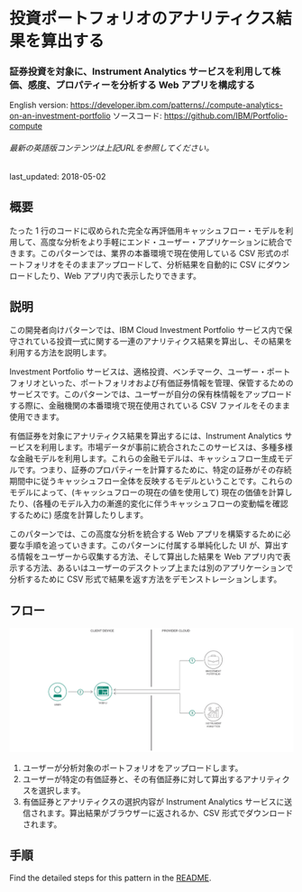 # 投資ポートフォリオのアナリティクス結果を算出する

### 証券投資を対象に、Instrument Analytics サービスを利用して株価、感度、プロパティーを分析する Web アプリを構成する

English version: https://developer.ibm.com/patterns/./compute-analytics-on-an-investment-portfolio
  ソースコード: https://github.com/IBM/Portfolio-compute

###### 最新の英語版コンテンツは上記URLを参照してください。
last_updated: 2018-05-02

 ## 概要

たった 1 行のコードに収められた完全な再評価用キャッシュフロー・モデルを利用して、高度な分析をより手軽にエンド・ユーザー・アプリケーションに統合できます。このパターンでは、業界の本番環境で現在使用している CSV 形式のポートフォリオをそのままアップロードして、分析結果を自動的に CSV にダウンロードしたり、Web アプリ内で表示したりできます。

## 説明

この開発者向けパターンでは、IBM Cloud Investment Portfolio サービス内で保守されている投資一式に関する一連のアナリティクス結果を算出し、その結果を利用する方法を説明します。

Investment Portfolio サービスは、適格投資、ベンチマーク、ユーザー・ポートフォリオといった、ポートフォリオおよび有価証券情報を管理、保管するためのサービスです。このパターンでは、ユーザーが自分の保有株情報をアップロードする際に、金融機関の本番環境で現在使用されている CSV ファイルをそのまま使用できます。

有価証券を対象にアナリティクス結果を算出するには、Instrument Analytics サービスを利用します。市場データが事前に統合されたこのサービスは、多種多様な金融モデルを利用します。これらの金融モデルは、キャッシュフロー生成モデルです。つまり、証券のプロパティーを計算するために、特定の証券がその存続期間中に従うキャッシュフロー全体を反映するモデルということです。これらのモデルによって、(キャッシュフローの現在の値を使用して) 現在の価値を計算したり、(各種のモデル入力の漸進的変化に伴うキャッシュフローの変動幅を確認するために) 感度を計算したりします。

このパターンでは、この高度な分析を統合する Web アプリを構築するために必要な手順を追っていきます。このパターンに付属する単純化した UI が、算出する情報をユーザーから収集する方法、そして算出した結果を Web アプリ内で表示する方法、あるいはユーザーのデスクトップ上または別のアプリケーションで分析するために CSV 形式で結果を返す方法をデモンストレーションします。

## フロー

![フロー](./images/Computing-Analytics-on-an-Investment-Portfolio-arch-flow.png)

1. ユーザーが分析対象のポートフォリオをアップロードします。
2. ユーザーが特定の有価証券と、その有価証券に対して算出するアナリティクスを選択します。
3. 有価証券とアナリティクスの選択内容が Instrument Analytics サービスに送信されます。算出結果がブラウザーに返されるか、CSV 形式でダウンロードされます。

## 手順

Find the detailed steps for this pattern in the [README](https://github.com/IBM/Portfolio-compute).
